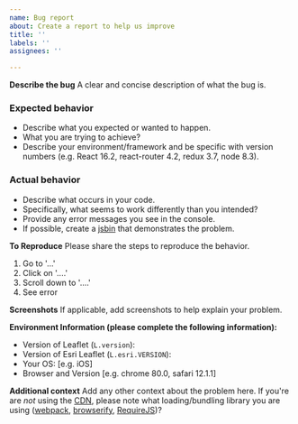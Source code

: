 ```yaml
---
name: Bug report
about: Create a report to help us improve
title: ''
labels: ''
assignees: ''

---
```


**Describe the bug**
A clear and concise description of what the bug is.

### Expected behavior

- Describe what you expected or wanted to happen.
- What you are trying to achieve?
- Describe your environment/framework and be specific with version numbers (e.g. React 16.2, react-router 4.2, redux 3.7, node 8.3).

### Actual behavior

- Describe what occurs in your code.
- Specifically, what seems to work differently than you intended?
- Provide any error messages you see in the console.
- If possible, create a [jsbin](http://jsbin.com/dagilag/edit?html,output) that demonstrates the problem.

**To Reproduce**
Please share the steps to reproduce the behavior.

1. Go to '...'
2. Click on '....'
3. Scroll down to '....'
4. See error

**Screenshots**
If applicable, add screenshots to help explain your problem.

**Environment Information (please complete the following information):**

- Version of Leaflet (`L.version`):
- Version of Esri Leaflet (`L.esri.VERSION`):
- Your OS: [e.g. iOS]
- Browser and Version [e.g. chrome 80.0, safari 12.1.1]

**Additional context**
Add any other context about the problem here. If you're are *not* using the [CDN](http://www.jsdelivr.com/projects/leaflet.esri), please note what loading/bundling library you are using ([webpack](https://webpack.github.io/), [browserify](http://browserify.org/), [RequireJS](http://requirejs.org/))?